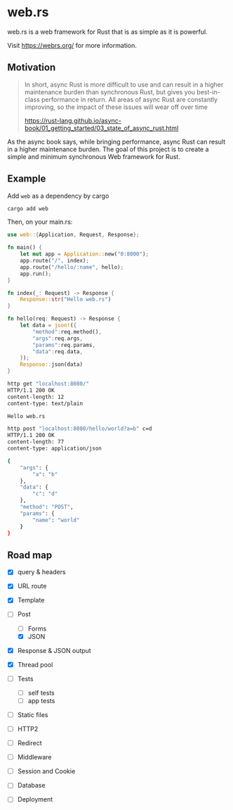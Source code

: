 # web.rs

web.rs is a web framework for Rust that is as simple as it is powerful.

Visit https://webrs.org/ for more information.

## Motivation
> In short, async Rust is more difficult to use and can result in a higher maintenance burden than synchronous Rust, but gives you best-in-class performance in return. All areas of async Rust are constantly improving, so the impact of these issues will wear off over time
>
> https://rust-lang.github.io/async-book/01_getting_started/03_state_of_async_rust.html

As the async book says, while bringing performance, async Rust can result in a higher maintenance burden. The goal of this project is to create a simple and minimum synchronous Web framework for Rust.

## Example

Add `web` as a dependency by cargo
```bash
cargo add web
```

Then, on your main.rs:

```Rust
use web::{Application, Request, Response};

fn main() {
    let mut app = Application::new("0:8000");
    app.route("/", index);
    app.route("/hello/:name", hello);
    app.run();
}

fn index(_: Request) -> Response {
    Response::str("Hello web.rs")
}

fn hello(req: Request) -> Response {
    let data = json!({
        "method":req.method(),
        "args":req.args,
        "params":req.params,
        "data":req.data,
    });
    Response::json(data)
}
```

```bash
http get "localhost:8080/"
HTTP/1.1 200 OK
content-length: 12
content-type: text/plain

Hello web.rs
```

```bash
http post "localhost:8080/hello/world?a=b" c=d
HTTP/1.1 200 OK
content-length: 77
content-type: application/json

{
    "args": {
        "a": "b"
    },
    "data": {
        "c": "d"
    },
    "method": "POST",
    "params": {
        "name": "world"
    }
}
```
## Road map

- [x] query & headers
- [x] URL route
- [x] Template
- [ ] Post
    - [ ] Forms
    - [x] JSON
- [x] Response & JSON output
- [x] Thread pool
- [ ] Tests
    - [ ] self tests
    - [ ] app tests
- [ ] Static files
- [ ] HTTP2
- [ ] Redirect
- [ ] Middleware
- [ ] Session and Cookie
- [ ] Database
- [ ] Deployment

